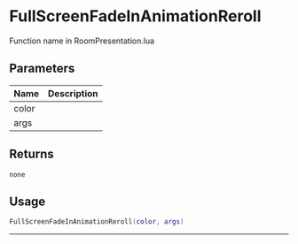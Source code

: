 # FullScreenFadeInAnimationReroll

Function name in RoomPresentation.lua

## Parameters

| Name  | Description |
| ----- | ----------- |
| color |             |
| args  |             |

## Returns

`none`

## Usage

```lua
FullScreenFadeInAnimationReroll(color, args)
```

---

